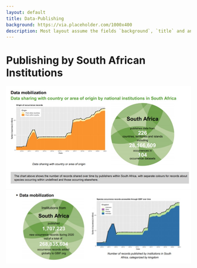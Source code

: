 ```yaml
---
layout: default
title: Data-Publishing
background: https://via.placeholder.com/1000x400
description: Most layout assume the fields `background`, `title` and an optional `description`
---
```



# Publishing by South African Institutions

![Data mobilization](/assets/images/Datamobilization.jpg)
![Data mobilization](/assets/images/Datamobilization1.jpg)
